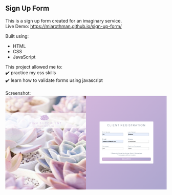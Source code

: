 ## Sign Up Form
This is a sign up form created for an imaginary service.  
Live Demo: https://miarothman.github.io/sign-up-form/

Built using:
- HTML
- CSS
- JavaScript

This project allowed me to:   
✔️ practice my css skills <br>
✔️ learn how to validate forms using javascript <br>
<br>
Screenshot:
<img src="images/screenshot1.png">
